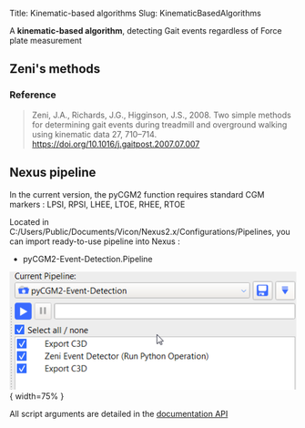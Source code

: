 Title: Kinematic-based algorithms
Slug: KinematicBasedAlgorithms



A **kinematic-based algorithm**, detecting Gait events regardless of Force plate measurement

## Zeni's methods

### Reference

> Zeni, J.A., Richards, J.G., Higginson, J.S., 2008.
Two simple methods for determining gait events during treadmill
and overground walking using kinematic data 27, 710–714.
https://doi.org/10.1016/j.gaitpost.2007.07.007

## Nexus pipeline

<div class="alert alert-dismissible alert-warning">
<p class="mb-0"> In the current version, the pyCGM2 function requires standard CGM markers :
LPSI, RPSI, LHEE, LTOE, RHEE, RTOE
</div>


Located in C:/Users/Public/Documents/Vicon/Nexus2.x/Configurations/Pipelines, you can import ready-to-use pipeline into Nexus :

  *  pyCGM2-Event-Detection.Pipeline

![zeni](/images/nexusApps/zeni.png){ width=75% }


<div class="alert alert-dismissible alert-info">
<p> All script arguments are detailed in the  <a href="/documentation//html//nexusOperations.html#event-detector">documentation API</a> </p>
</div>
